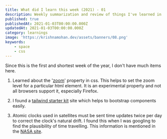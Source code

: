 ```yaml
---
title: What did I learn this week (2021) - 01
description: Weekly summarization and review of things I've learned in the first week of January 2021 
published: true
publishedAt: 2021-01-03T00:00:00.000Z
updatedAt: 2021-01-03T00:00:00.000Z
category: learnings
image: 'https://krishnamohan.dev/assets/banners/08.png'
keywords: 
    - space
    - css
---
```



Since this is the first and shortest week of the year, I don't have much items here.

1. Learned about the '[zoom](https://developer.mozilla.org/en-US/docs/Web/CSS/zoom)' property in css. This helps to set the zoom level for a particular html element. It is an experimental property and not all browsers support it, especially Firefox.

2. I found a [tailwind starter kit](https://tailwind-starter-kit.now.sh) site which helps to bootstrap components easily. 

3. Atomic clocks used in satellites must be sent time updates twice per day to correct the clock's natural drift. I found this when I was googling to find the plausibility of time travelling. This information is mentioned in the [NASA site](https://www.nasa.gov/feature/jpl/what-is-an-atomic-clock).
